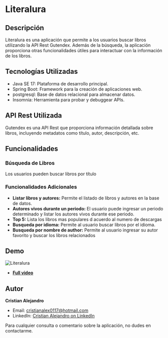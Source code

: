 # Literalura

## Descripción

Literalura es una aplicación que permite a los usuarios buscar libros utilizando la API Rest Gutendex. Además de la búsqueda, la aplicación proporciona otras funcionalidades útiles para interactuar con la información de los libros.

## Tecnologías Utilizadas

- Java SE 17: Plataforma de desarrollo principal.
- Spring Boot: Framework para la creación de aplicaciones web.
- postgresql: Base de datos relacional para almacenar datos.
- Insomnia: Herramienta para probar y debuggear APIs.

## API Rest Utilizada

Gutendex es una API Rest que proporciona información detallada sobre libros, incluyendo metadatos como título, autor, descripción, etc.

## Funcionalidades

### Búsqueda de Libros

Los usuarios pueden buscar libros por título

### Funcionalidades Adicionales

- **Listar libros y autores:** Permite el listado de libros y autores en la base de datos.
- **Autores vivos durante un periodo:** El usuario puede ingresar un periodo determinado y listar los autores vivos durante ese periodo.
- **Top 5:** Lista los libros mas populares d acuerdo al numero de descargas
- **Busqueda por idioma:** Permite al usuario buscar libros por el idioma.
- **Busqueda por nombre de author:** Permite al usuario ingresar su autor favorito y buscar los libros relacionados

## Demo
![Literalura](https://github.com/cristianmtz/literalura/assets/55006017/cbed826e-b9e4-4bed-9adb-239d3a20dba7)
- **[Full video](https://www.youtube.com/watch?v=JcQT8yKUFhA)**


## Autor

**Cristian Alejandro**
- Email: cristianalex0117@hotmail.com
- LinkedIn: [Cristian Alejandro on LinkedIn](https://www.linkedin.com/in/cristian-mart%C3%ADnez-97b403211/)

Para cualquier consulta o comentario sobre la aplicación, no dudes en contactarme.
